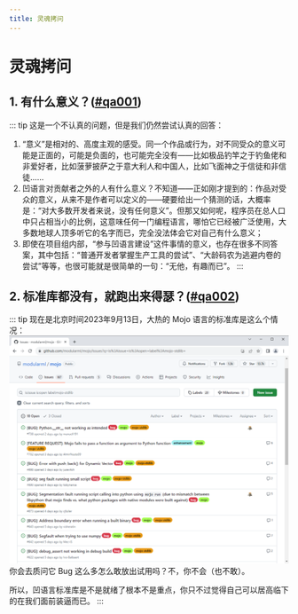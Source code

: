 ```yaml
---
title: 灵魂拷问
---
```


# 灵魂拷问

<div id="qa001"></div>

## 1. 有什么意义？([#qa001](#qa001))

::: tip 这是一个不认真的问题，但是我们仍然尝试认真的回答：

1. “意义”是相对的、高度主观的感受。同一个作品或行为，对不同受众的意义可能是正面的，可能是负面的，也可能完全没有——比如极品钓竿之于钓鱼佬和非爱好者，比如菠萝披萨之于意大利人和中国人，比如飞面神之于信徒和非信徒……
2. 凹语言对贡献者之外的人有什么意义？不知道——正如刚才提到的：作品对受众的意义，从来不是作者可以定义的——硬要给出一个猜测的话，大概率是：“对大多数开发者来说，没有任何意义”。但那又如何呢，程序员在总人口中只占相当小的比例，这意味任何一门编程语言，哪怕它已经被广泛使用，大多数地球人顶多听它的名字而已，完全没法体会它对自己有什么意义；
3. 即使在项目组内部，“参与凹语言建设”这件事情的意义，也存在很多不同答案，其中包括：“普通开发者掌握生产工具的尝试”、“大龄码农为逃避内卷的尝试”等等，也很可能就是很简单的一句：“无他，有趣而已”。
:::

<div id="qa002"></div>

## 2. 标准库都没有，就跑出来得瑟？([#qa002](#qa002))

::: tip 现在是北京时间2023年9月13日，大热的 Mojo 语言的标准库是这么个情况：
![](./002-1.png)
你会去质问它 Bug 这么多怎么敢放出试用吗？不，你不会（也不敢）。

所以，凹语言标准库是不是就绪了根本不是重点，你只不过觉得自己可以居高临下的在我们面前装逼而已。
:::

